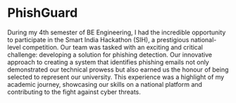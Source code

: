 # PhishGuard

During my 4th semester of BE Engineering, I had the incredible opportunity to participate in the 
Smart India Hackathon (SIH), a prestigious national-level competition. Our team was tasked 
with an exciting and critical challenge: developing a solution for phishing detection. Our 
innovative approach to creating a system that identifies phishing emails not only demonstrated 
our technical prowess but also earned us the honour of being selected to represent our 
university. This experience was a highlight of my academic journey, showcasing our skills on a 
national platform and contributing to the fight against cyber threats.
